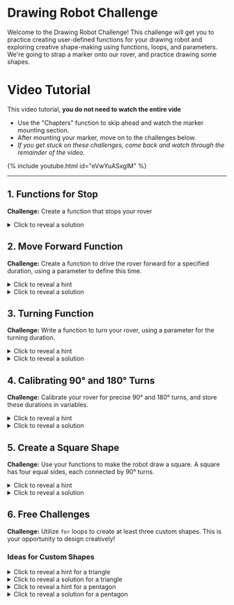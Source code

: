 # Drawing Robot Challenge

Welcome to the Drawing Robot Challenge! This challenge will get you to practice creating user-defined functions for your drawing robot and exploring creative shape-making using functions, loops, and parameters. We're going to strap a marker onto our rover, and practice drawing some shapes. 

# Video Tutorial

This video tutorial, **you do not need to watch the entire vide**
* Use the "Chapters" function to skip ahead and watch the marker mounting section. 
* After mounting your marker, move on to the challenges below. 
* *If you get stuck on these challenges, come back and watch through the remainder of the video.*

{% include youtube.html id="eVwYuASxglM" %}

***

## 1. Functions for Stop

**Challenge:** Create a function that stops your rover

<details>
<summary>Click to reveal a solution</summary>
<pre><code>
def stop():
    m1.throttle = 0  # Replace with your calibrated stop value for m1
    m2.throttle = 0  # Replace with your calibrated stop value for m2
</code></pre>
</details>

## 2. Move Forward Function

**Challenge:** Create a function to drive the rover forward for a specified duration, using a parameter to define this time.

<details>
<summary>Click to reveal a hint</summary>
<pre><code>
# Accept a parameter in your function to determine how many seconds the rover should move forward.
# Pass the parameter to a sleep function to control the movement duration.
</code></pre>
</details>

<details>
<summary>Click to reveal a solution</summary>
<pre><code>
def move_forward(sleep_time):
    m1.throttle = 0.5  # Adjust throttle for m1
    m2.throttle = -0.5 # Adjust throttle for m2 (or invert if needed)
    time.sleep(sleep_time)
    stop()
</code></pre>
</details>

## 3. Turning Function

**Challenge:** Write a function to turn your rover, using a parameter for the turning duration.

<details>
<summary>Click to reveal a hint</summary>
<pre><code>
# Turn the motors in opposite directions for a successful turning function.
# Use a parameter to specify the duration of the turn.
</code></pre>
</details>

<details>
<summary>Click to reveal a solution</summary>
<pre><code>
def turn(duration):
    m1.throttle = 0.5  # Throttle for clockwise turn
    m2.throttle = 0.5  # Ensure both motors are coordinated correctly
    time.sleep(duration)
    stop()
</code></pre>
</details>

## 4. Calibrating 90° and 180° Turns

**Challenge:** Calibrate your rover for precise 90° and 180° turns, and store these durations in variables.

<details>
<summary>Click to reveal a hint</summary>
<pre><code>
# You might need to experiment with different durations to achieve precise angles.
# Store these durations in variables to use in your functions.
</code></pre>
</details>

<details>
<summary>Click to reveal a solution</summary>
<pre><code>
turn_90_duration = 0.6  # Replace with your calibrated value
turn_180_duration = 1.2 # Replace with your calibrated value

turn(turn_90_duration)
turn(turn_180_duration)
</code></pre>
</details>

## 5. Create a Square Shape

**Challenge:** Use your functions to make the robot draw a square. A square has four equal sides, each connected by 90° turns.

<details>
<summary>Click to reveal a hint</summary>
<pre><code>
# Use a for loop to repeat movement and turning four times.
# Consider how long each side should be relative to your movement duration.
</code></pre>
</details>

<details>
<summary>Click to reveal a solution</summary>
<pre><code>
def draw_square():
    for i in range(4):
        move_forward(3)  # Move forward for 3 seconds
        turn_90()        # Turn 90°
</code></pre>
</details>

## 6. Free Challenges

**Challenge:** Utilize `for` loops to create at least three custom shapes. This is your opportunity to design creatively!

### Ideas for Custom Shapes

<details>
<summary>Click to reveal a hint for a triangle</summary>
<pre><code>
# For an equilateral triangle, use three sides and adjust your turn to approximately 120°.
</code></pre>
</details>

<details>
<summary>Click to reveal a solution for a triangle</summary>
<pre><code>
def draw_triangle():
    for _ in range(3):
        move_forward(3)
        turn(1.33)  # Example duration for a 120° turn
</code></pre>
</details>

<details>
<summary>Click to reveal a hint for a pentagon</summary>
<pre><code>
# For a regular pentagon, use a turn angle of approximately 72°.
</code></pre>
</details>

<details>
<summary>Click to reveal a solution for a pentagon</summary>
<pre><code>
def draw_pentagon():
    for _ in range(5):
        move_forward(2)
        turn(0.8)  # Example duration for a 72° turn
</code></pre>
</details>